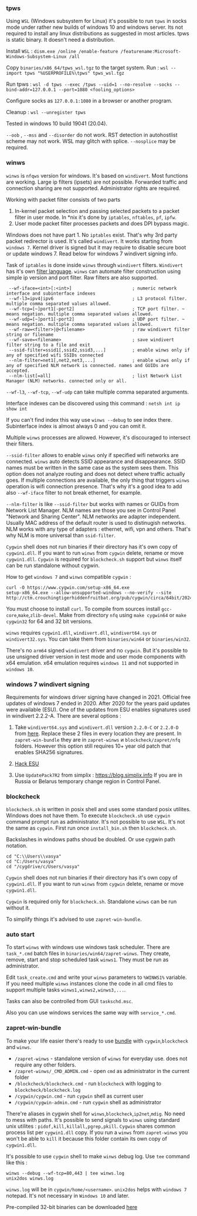 ### tpws

Using `WSL` (Windows subsystem for Linux) it's possible to run `tpws` in socks mode under rather new builds of
windows 10 and windows server.
Its not required to install any linux distributions as suggested in most articles.
tpws is static binary. It doesn't need a distribution.

Install `WSL` : `dism.exe /online /enable-feature /featurename:Microsoft-Windows-Subsystem-Linux /all`

Copy `binaries/x86_64/tpws_wsl.tgz` to the target system.
Run : `wsl --import tpws "%USERPROFILE%\tpws" tpws_wsl.tgz`

Run tpws : `wsl -d tpws --exec /tpws --uid=1 --no-resolve --socks --bind-addr=127.0.0.1 --port=1080 <fooling_options>`

Configure socks as `127.0.0.1:1080` in a browser or another program.

Cleanup : `wsl --unregister tpws`

Tested in windows 10 build 19041 (20.04).

`--oob` , `--mss` and `--disorder` do not work.
RST detection in autohostlist scheme may not work.
WSL may glitch with splice. `--nosplice` may be required.


### winws

`winws` is `nfqws` version for windows. It's based on `windivert`. Most functions are working.
Large ip filters (ipsets) are not possible. Forwarded traffic and connection sharing are not supported.
Administrator rights are required.

Working with packet filter consists of two parts

1. In-kernel packet selection and passing selected packets to a packet filter in user mode.
In *nix it's done by `iptables`, `nftables`, `pf`, `ipfw`.
2. User mode packet filter processes packets and does DPI bypass magic.

Windows does not have part 1. No `iptables` exist. That's why 3rd party packet redirector is used.
It's called `windivert`. It works starting from `windows 7`. Kernel driver is signed but it may require to disable secure boot
or update windows 7. Read below for windows 7 windivert signing info.

Task of `iptables` is done inside `winws` through `windivert` filters. `Windivert` has it's own [filter language](https://reqrypt.org/windivert-doc.html#filter_language).
`winws` can automate filter construction using simple ip version and port filter. Raw filters are also supported.

```
 --wf-iface=<int>[:<int>]                       ; numeric network interface and subinterface indexes
 --wf-l3=ipv4|ipv6                              ; L3 protocol filter. multiple comma separated values allowed.
 --wf-tcp=[~]port1[-port2]                      ; TCP port filter. ~ means negation. multiple comma separated values allowed.
 --wf-udp=[~]port1[-port2]                      ; UDP port filter. ~ means negation. multiple comma separated values allowed.
 --wf-raw=<filter>|@<filename>                  ; raw windivert filter string or filename
 --wf-save=<filename>                           ; save windivert filter string to a file and exit
 --ssid-filter=ssid1[,ssid2,ssid3,...]          ; enable winws only if any of specified wifi SSIDs connected
 --nlm-filter=net1[,net2,net3,...]              ; enable winws only if any of specified NLM network is connected. names and GUIDs are accepted.
 --nlm-list[=all]                               ; list Network List Manager (NLM) networks. connected only or all.                           
```

`--wf-l3`, `--wf-tcp`, `--wf-udp` can take multiple comma separated arguments.

Interface indexes can be discovered using this command : `netsh int ip show int`

If you can't find index this way use `winws --debug` to see index there. Subinterface index is almost always 0 and you can omit it.

Multiple `winws` processes are allowed. However, it's discouraged to intersect their filters.

`--ssid-filter` allows to enable `winws` only if specified wifi networks are connected. `winws` auto detects SSID appearance and disappearance.
SSID names must be written in the same case as the system sees them. This option does not analyze routing and does not detect where traffic actually goes.
If multiple connections are available, the only thing that triggers `winws` operation is wifi connection presence. That's why it's a good idea to add also `--wf-iface` filter to not break ethernet, for example.

`--nlm-filter` is like `--ssid-filter` but works with names or GUIDs from Network List Manager. NLM names are those you see in Control Panel "Network and Sharing Center".
NLM networks are adapter independent. Usually MAC address of the default router is used to distinugish networks. NLM works with any type of adapters : ethernet, wifi, vpn and others.
That's why NLM is more universal than `ssid-filter`.

`Cygwin` shell does not run binaries if their directory has it's own copy of `cygwin1.dll`.
If you want to run `winws` from `cygwin` delete, rename or move `cygwin1.dll`.
`Cygwin` is required for `blockcheck.sh` support but `winws` itself can be run standalone without cygwin.

How to get `windows 7` and `winws` compatible `cygwin` :
```
curl -O https://www.cygwin.com/setup-x86_64.exe
setup-x86_64.exe --allow-unsupported-windows --no-verify --site http://ctm.crouchingtigerhiddenfruitbat.org/pub/cygwin/circa/64bit/2024/01/30/231215
```
You must choose to install `curl`. To compile from sources install `gcc-core`,`make`,`zlib-devel`.
Make from directory `nfq` using `make cygwin64` or `make cygwin32` for 64 and 32 bit versions.

`winws` requires `cygwin1.dll`, `windivert.dll`, `windivert64.sys` or `windivert32.sys`.
You can take them from `binaries/win64` or `binaries/win32`.

There's no `arm64` signed `windivert` driver and no `cygwin`.
But it's possible to use unsigned driver version in test mode and user mode components with x64 emulation.
x64 emulation requires `windows 11` and not supported in `windows 10`.

### windows 7 windivert signing

Requirements for windows driver signing have changed in 2021.
Official free updates of windows 7 ended in 2020.
After 2020 for the years paid updates were available (ESU).
One of the updates from ESU enables signatures used in windivert 2.2.2-A.
There are several options :

1. Take `windivert64.sys` and `windivert.dll` version `2.2.0-C` or `2.2.0-D` from [here](https://reqrypt.org/download).
Replace these 2 files in every location they are present.
In `zapret-win-bundle` they are in `zapret-winws` и `blockcheck/zapret/nfq` folders.
However this option still requires 10+ year old patch that enables SHA256 signatures.

2. [Hack ESU](https://hackandpwn.com/windows-7-esu-patching)

3. Use `UpdatePack7R2` from simplix : https://blog.simplix.info
If you are in Russia or Belarus temporary change region in Control Panel.

### blockcheck

`blockcheck.sh` is written in posix shell and uses some standard posix utilites.
Windows does not have them. To execute `blockcheck.sh` use `cygwin` command prompt run as administrator.
It's not possible to use `WSL`. It's not the same as `cygwin`.
First run once `install_bin.sh` then `blockcheck.sh`.

Backslashes in windows paths shoud be doubled. Or use cygwin path notation.
```
cd "C:\\Users\\vasya"
cd "C:/Users/vasya"
cd "/cygdrive/c/Users/vasya"
```
`Cygwin` shell does not run binaries if their directory has it's own copy of `cygwin1.dll`.
If you want to run `winws` from `cygwin` delete, rename or move `cygwin1.dll`.

`Cygwin` is required only for `blockcheck.sh`. Standalone `winws` can be run without it.

To simplify things it's advised to use `zapret-win-bundle`.

### auto start

To start `winws` with windows use windows task scheduler. There are `task_*.cmd` batch files in `binaries/win64/zapret-winws`.
They create, remove, start and stop scheduled task `winws1`. They must be run as administrator.

Edit `task_create.cmd` and write your `winws` parameters to `%WINWS1%` variable. If you need multiple `winws` instances
clone the code in all cmd files to support multiple tasks `winws1,winws2,winws3,...`.

Tasks can also be controlled from GUI `taskschd.msc`.

Also you can use windows services the same way with `service_*.cmd`.


### zapret-win-bundle

To make your life easier there's ready to use [bundle](https://github.com/bol-van/zapret-win-bundle) with `cygwin`,`blockcheck` and `winws`.

* `/zapret-winws` - standalone version of `winws` for everyday use. does not require any other folders.
* `/zapret-winws/_CMD_ADMIN.cmd` - open `cmd` as administrator in the current folder
* `/blockcheck/blockcheck.cmd` - run `blockcheck` with logging to `blockcheck/blockcheck.log`
* `/cygwin/cygwin.cmd` - run `cygwin` shell as current user
* `/cygwin/cygwin-admin.cmd` - run `cygwin` shell as administrator

There're aliases in cygwin shell for `winws`,`blockcheck`,`ip2net`,`mdig`. No need to mess with paths.
It's possible to send signals to `winws` using standard unix utilites : `pidof,kill,killall,pgrep,pkill`.
`Cygwin` shares common process list per `cygwin1.dll` copy. If you run a `winws` from `zapret-winws`
you won't be able to `kill` it because this folder contain its own copy of `cygwin1.dll`.

It's possible to use `cygwin` shell to make `winws` debug log. Use `tee` command like this :

```
winws --debug --wf-tcp=80,443 | tee winws.log
unix2dos winws.log
```

`winws.log` will be in `cygwin/home/<username>`. `unix2dos` helps with `windows 7` notepad. It's not necessary in `Windows 10` and later.

Pre-compiled 32-bit binaries can be downloaded [here](https://github.com/bol-van/zapret-win32)
